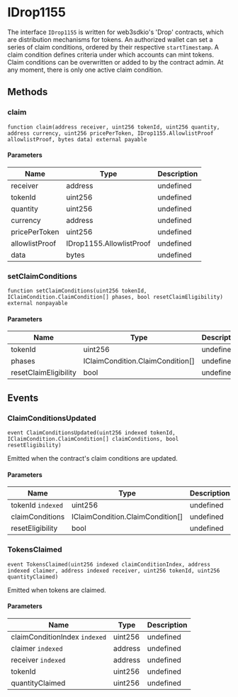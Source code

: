 # IDrop1155





The interface `IDrop1155` is written for web3sdkio&#39;s &#39;Drop&#39; contracts, which are distribution mechanisms for tokens.  An authorized wallet can set a series of claim conditions, ordered by their respective `startTimestamp`.  A claim condition defines criteria under which accounts can mint tokens. Claim conditions can be overwritten  or added to by the contract admin. At any moment, there is only one active claim condition.



## Methods

### claim

```solidity
function claim(address receiver, uint256 tokenId, uint256 quantity, address currency, uint256 pricePerToken, IDrop1155.AllowlistProof allowlistProof, bytes data) external payable
```





#### Parameters

| Name | Type | Description |
|---|---|---|
| receiver | address | undefined |
| tokenId | uint256 | undefined |
| quantity | uint256 | undefined |
| currency | address | undefined |
| pricePerToken | uint256 | undefined |
| allowlistProof | IDrop1155.AllowlistProof | undefined |
| data | bytes | undefined |

### setClaimConditions

```solidity
function setClaimConditions(uint256 tokenId, IClaimCondition.ClaimCondition[] phases, bool resetClaimEligibility) external nonpayable
```





#### Parameters

| Name | Type | Description |
|---|---|---|
| tokenId | uint256 | undefined |
| phases | IClaimCondition.ClaimCondition[] | undefined |
| resetClaimEligibility | bool | undefined |



## Events

### ClaimConditionsUpdated

```solidity
event ClaimConditionsUpdated(uint256 indexed tokenId, IClaimCondition.ClaimCondition[] claimConditions, bool resetEligibility)
```

Emitted when the contract&#39;s claim conditions are updated.



#### Parameters

| Name | Type | Description |
|---|---|---|
| tokenId `indexed` | uint256 | undefined |
| claimConditions  | IClaimCondition.ClaimCondition[] | undefined |
| resetEligibility  | bool | undefined |

### TokensClaimed

```solidity
event TokensClaimed(uint256 indexed claimConditionIndex, address indexed claimer, address indexed receiver, uint256 tokenId, uint256 quantityClaimed)
```

Emitted when tokens are claimed.



#### Parameters

| Name | Type | Description |
|---|---|---|
| claimConditionIndex `indexed` | uint256 | undefined |
| claimer `indexed` | address | undefined |
| receiver `indexed` | address | undefined |
| tokenId  | uint256 | undefined |
| quantityClaimed  | uint256 | undefined |



